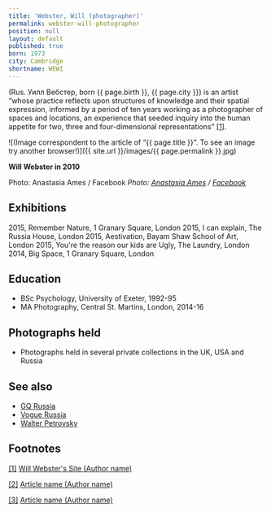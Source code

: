 ```yaml
---
title: 'Webster, Will (photographer)'
permalink: webster-will-photographer
position: null
layout: default
published: true
born: 1973
city: Cambridge
shortname: WEWI
---
```

(Rus. Уилл Вебстер, born {{ page.birth }}, {{ page.city }}) is an artist “whose practice reflects upon structures of knowledge and their spatial expression, informed by a period of ten years working as a photographer of spaces and locations, an experience that seeded inquiry into the human appetite for two, three and four-dimensional representations”  <span id="a1">[\[1\]](#f1)</span>.

![(Image correspondent to the article of “{{ page.title }}”. To see an image try another browser!)]({{ site.url }}/images/{{ page.permalink }}.jpg)

**Will Webster in 2010**

Photo: Anastasia Ames / Facebook
*Photo: [Anastasia Ames](index) / [Facebook](index)*

## Exhibitions

2015, Remember Nature, 1 Granary Square, London
2015, I can explain, The Russia House, London
2015, Aestivation, Bayam Shaw School of Art, London
2015, You're the reason our kids are Ugly, The Laundry, London
2014, Big Space, 1 Granary Square, London


## Education

+ BSc Psychology, University of Exeter, 1992-95
+ MA Photography, Central St. Martins, London, 2014-16

## Photographs held

+ Photographs held in several private collections in the UK, USA and Russia

## See also

- [GQ Russia](http://example.net/)
- [Vogue Russia](http://example.net/)
- [Walter Petrovsky](http://example.net/)

## Footnotes

[[1]](#a1) <span id="f1"></span> [Will Webster's Site (Author name)](http://example.net/article)

[[2]](#a2) <span id="f2"></span> [Article name (Author name)](http://example.net/article)

[[3]](#a3) <span id="f3"></span> [Article name (Author name)](http://example.net/article)
